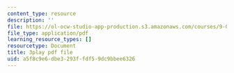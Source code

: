 ```yaml
---
content_type: resource
description: ''
file: https://ol-ocw-studio-app-production.s3.amazonaws.com/courses/9-00sc-introduction-to-psychology-fall-2011/a5f8c9e6dbe3293ffdf59dc9bbee6326_-cK1og4ElKE.pdf
file_type: application/pdf
learning_resource_types: []
resourcetype: Document
title: 3play pdf file
uid: a5f8c9e6-dbe3-293f-fdf5-9dc9bbee6326
---
```

